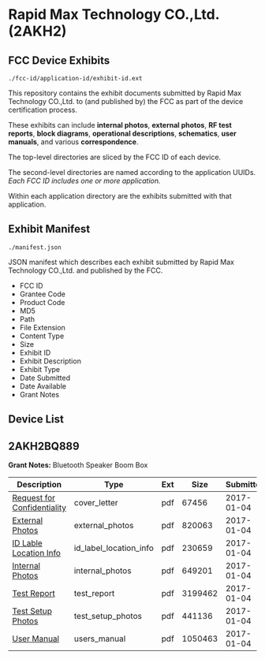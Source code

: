 # Rapid Max Technology CO.,Ltd. (2AKH2)
## FCC Device Exhibits

```
./fcc-id/application-id/exhibit-id.ext
```

This repository contains the exhibit documents submitted by Rapid Max Technology CO.,Ltd. to (and published by) the FCC as part of the device certification process.

These exhibits can include **internal photos**, **external photos**, **RF test reports**, **block diagrams**, **operational descriptions**, **schematics**, **user manuals**, and various **correspondence**.

The top-level directories are sliced by the FCC ID of each device.

The second-level directories are named according to the application UUIDs. *Each FCC ID includes one or more application.*

Within each application directory are the exhibits submitted with that application. 

## Exhibit Manifest

```
./manifest.json
```

JSON manifest which describes each exhibit submitted by Rapid Max Technology CO.,Ltd. and published by the FCC.

- FCC ID
- Grantee Code
- Product Code
- MD5
- Path
- File Extension
- Content Type
- Size
- Exhibit ID
- Exhibit Description
- Exhibit Type
- Date Submitted
- Date Available
- Grant Notes

## Device List
## 2AKH2BQ889
**Grant Notes:** Bluetooth Speaker Boom Box

| Description | Type | Ext | Size | Submitted | Available |
| ----------- | ---- | --- | ---- | --------- | --------- |
| [Request for Confidentiality](2AKH2BQ889/d9cc456ac962f7efc35368a014d270a7/3246169.pdf) | cover_letter | pdf | 67456 | 2017-01-04 | 2017-01-04 |
| [External Photos](2AKH2BQ889/d9cc456ac962f7efc35368a014d270a7/3246170.pdf) | external_photos | pdf | 820063 | 2017-01-04 | 2017-01-04 |
| [ID Lable Location Info](2AKH2BQ889/d9cc456ac962f7efc35368a014d270a7/3246171.pdf) | id_label_location_info | pdf | 230659 | 2017-01-04 | 2017-01-04 |
| [Internal Photos](2AKH2BQ889/d9cc456ac962f7efc35368a014d270a7/3246173.pdf) | internal_photos | pdf | 649201 | 2017-01-04 | 2017-01-04 |
| [Test Report](2AKH2BQ889/d9cc456ac962f7efc35368a014d270a7/3246172.pdf) | test_report | pdf | 3199462 | 2017-01-04 | 2017-01-04 |
| [Test Setup Photos](2AKH2BQ889/d9cc456ac962f7efc35368a014d270a7/3246174.pdf) | test_setup_photos | pdf | 441136 | 2017-01-04 | 2017-01-04 |
| [User Manual](2AKH2BQ889/d9cc456ac962f7efc35368a014d270a7/3246175.pdf) | users_manual | pdf | 1050463 | 2017-01-04 | 2017-01-04 |
